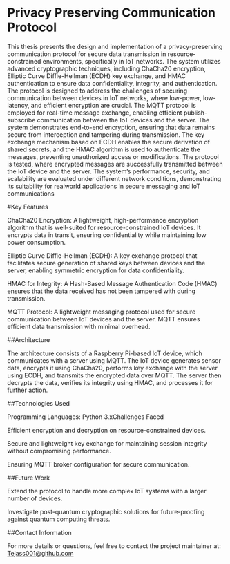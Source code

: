 # Privacy Preserving Communication Protocol
This thesis presents the design and implementation of a privacy-preserving communication protocol for secure data transmission in resource-constrained environments, specifically in IoT networks. The system utilizes advanced cryptographic techniques, including
ChaCha20 encryption, Elliptic Curve Diffie-Hellman (ECDH) key exchange, and HMAC
authentication to ensure data confidentiality, integrity, and authentication. The protocol is designed to address the challenges of securing communication between devices in
IoT networks, where low-power, low-latency, and efficient encryption are crucial.
The MQTT protocol is employed for real-time message exchange, enabling efficient
publish-subscribe communication between the IoT devices and the server. The system
demonstrates end-to-end encryption, ensuring that data remains secure from interception and tampering during transmission. The key exchange mechanism based on ECDH
enables the secure derivation of shared secrets, and the HMAC algorithm is used to
authenticate the messages, preventing unauthorized access or modifications.
The protocol is tested, where encrypted messages are successfully transmitted between
the IoT device and the server. The system’s performance, security, and scalability
are evaluated under different network conditions, demonstrating its suitability for realworld applications in secure messaging and IoT communications

#Key Features

ChaCha20 Encryption: A lightweight, high-performance encryption algorithm that is well-suited for resource-constrained IoT devices. It encrypts data in transit, ensuring confidentiality while maintaining low power consumption.

Elliptic Curve Diffie-Hellman (ECDH): A key exchange protocol that facilitates secure generation of shared keys between devices and the server, enabling symmetric encryption for data confidentiality.

HMAC for Integrity: A Hash-Based Message Authentication Code (HMAC) ensures that the data received has not been tampered with during transmission.

MQTT Protocol: A lightweight messaging protocol used for secure communication between IoT devices and the server. MQTT ensures efficient data transmission with minimal overhead.

##Architecture

The architecture consists of a Raspberry Pi-based IoT device, which communicates with a server using MQTT. The IoT device generates sensor data, encrypts it using ChaCha20, performs key exchange with the server using ECDH, and transmits the encrypted data over MQTT. The server then decrypts the data, verifies its integrity using HMAC, and processes it for further action.

##Technologies Used

Programming Languages: Python 3.xChallenges Faced

Efficient encryption and decryption on resource-constrained devices.

Secure and lightweight key exchange for maintaining session integrity without compromising performance.

Ensuring MQTT broker configuration for secure communication.

##Future Work

Extend the protocol to handle more complex IoT systems with a larger number of devices.

Investigate post-quantum cryptographic solutions for future-proofing against quantum computing threats.

##Contact Information

For more details or questions, feel free to contact the project maintainer at: Tejass001@github.com

